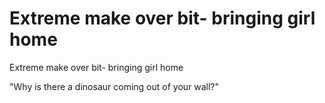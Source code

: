 # Extreme make over bit- bringing girl home

Extreme make over bit- bringing girl home

"Why is there a dinosaur coming out of your wall?"
